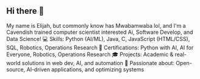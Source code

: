 ## Hi there 👋
My name is Elijah, but commonly know has Mwabamwaba lol, and I'm a Cavendish trained computer scientist interested Ai, Software Develop, and Data Science!
💻 Skills: Python (AI/ML), Java, C, JavaScript (HTML/CSS), SQL, Robotics, Operations Research
📜 Certifications: Python with AI, AI for Everyone, Robotics, Operations Research
🎓 Projects: Academic & real-world solutions in web dev, AI, and automation
🚀 Passionate about: Open-source, AI-driven applications, and optimizing systems

<!--
**Mwabamwaba/Mwabamwaba** is a ✨ _special_ ✨ repository because its `README.md` (this file) appears on your GitHub profile.

Here are some ideas to get you started:

- 🔭 I’m currently working on ...
- 🌱 I’m currently learning ...
- 👯 I’m looking to collaborate on ...
- 🤔 I’m looking for help with ...
- 💬 Ask me about ...
- 📫 How to reach me: ...
- 😄 Pronouns: ...
- ⚡ Fun fact: ...
-->
